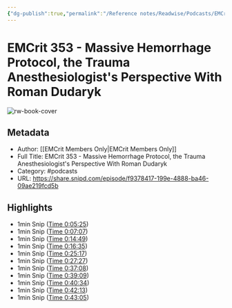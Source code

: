 ```yaml
---
{"dg-publish":true,"permalink":"/Reference notes/Readwise/Podcasts/EMCrit 353 - Massive Hemorrhage Protocol, the Trauma Anesthesiologist's Perspective With Roman Dudaryk/"}
---
```


# EMCrit 353 - Massive Hemorrhage Protocol, the Trauma Anesthesiologist's Perspective With Roman Dudaryk

![rw-book-cover](https://wsrv.nl/?url=https%3A%2F%2Fartwork.captivate.fm%2F9e19fbd0-cd57-4a23-b9a4-bb533f0225a1%2Fkum-6dVk-JqYA7e2o55Lfj3-.jpg&w=100&h=100)

## Metadata
- Author: [[EMCrit Members Only\|EMCrit Members Only]]
- Full Title: EMCrit 353 - Massive Hemorrhage Protocol, the Trauma Anesthesiologist's Perspective With Roman Dudaryk
- Category: #podcasts
- URL: https://share.snipd.com/episode/f9378417-199e-4888-ba46-09ae219fcd5b

## Highlights
- 1min Snip ([Time 0:05:25](https://share.snipd.com/snip/a6166faf-e354-43c4-bebf-9e4bcd7af63a))
- 1min Snip ([Time 0:07:07](https://share.snipd.com/snip/20008ee2-5106-4675-8278-90da3896f459))
- 1min Snip ([Time 0:14:49](https://share.snipd.com/snip/a90f2cc0-0e84-462d-b775-ee9b25dfff21))
- 1min Snip ([Time 0:16:35](https://share.snipd.com/snip/e2f4534e-aa02-4db2-a3e6-c468070a2c05))
- 1min Snip ([Time 0:25:17](https://share.snipd.com/snip/33383e6f-55ae-4f9b-acb2-4f84dd008a91))
- 1min Snip ([Time 0:27:27](https://share.snipd.com/snip/98b9f50a-9c63-4595-9ddb-43edb4125140))
- 1min Snip ([Time 0:37:08](https://share.snipd.com/snip/f90ebb5d-e852-4134-ac97-9cc8dd5315e6))
- 1min Snip ([Time 0:39:09](https://share.snipd.com/snip/f9d5e35b-cf70-4f37-9e0e-f07c8be1169b))
- 1min Snip ([Time 0:40:34](https://share.snipd.com/snip/f4624a00-d97e-4308-8764-b9f3df81faab))
- 1min Snip ([Time 0:42:13](https://share.snipd.com/snip/b4660007-6d81-47c5-9b2f-5dc0249b9c54))
- 1min Snip ([Time 0:43:05](https://share.snipd.com/snip/2ba1386e-811e-4df8-b5b1-059faa64d221))
